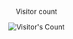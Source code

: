 <div align="center">
  <p>Visitor count</p>
  <img src="https://profile-counter.glitch.me/sarathreddyD/count.svg" alt="Visitor's Count" />
</div>
